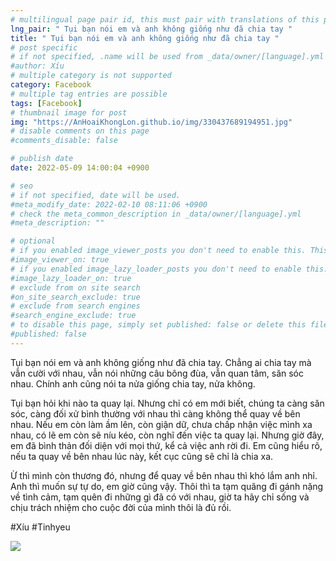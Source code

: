 ```yaml
---
# multilingual page pair id, this must pair with translations of this page. (This name must be unique)
lng_pair: " Tụi bạn nói em và anh không giống như đã chia tay "
title: " Tụi bạn nói em và anh không giống như đã chia tay "
# post specific
# if not specified, .name will be used from _data/owner/[language].yml
#author: Xíu
# multiple category is not supported
category: Facebook
# multiple tag entries are possible
tags: [Facebook]
# thumbnail image for post
img: "https://AnHoaiKhongLon.github.io/img/330437689194951.jpg"
# disable comments on this page
#comments_disable: false

# publish date
date: 2022-05-09 14:00:04 +0900

# seo
# if not specified, date will be used.
#meta_modify_date: 2022-02-10 08:11:06 +0900
# check the meta_common_description in _data/owner/[language].yml
#meta_description: ""

# optional
# if you enabled image_viewer_posts you don't need to enable this. This is only if image_viewer_posts = false
#image_viewer_on: true
# if you enabled image_lazy_loader_posts you don't need to enable this. This is only if image_lazy_loader_posts = false
#image_lazy_loader_on: true
# exclude from on site search
#on_site_search_exclude: true
# exclude from search engines
#search_engine_exclude: true
# to disable this page, simply set published: false or delete this file
#published: false
---
```


<!-- outline-start -->

Tụi bạn nói em và anh không giống như đã chia tay. Chẳng ai chia tay mà vẫn cười với nhau, vẫn nói những câu bông đùa, vẫn quan tâm, săn sóc nhau. Chính anh cũng nói ta nửa giống chia tay, nửa không.

Tụi bạn hỏi khi nào ta quay lại. Nhưng chỉ có em mới biết, chúng ta càng săn sóc, càng đối xử bình thường với nhau thì càng không thể quay về bên nhau. Nếu em còn làm ầm lên, còn giận dữ, chưa chấp nhận việc mình xa nhau, có lẽ em còn sẽ níu kéo, còn nghĩ đến việc ta quay lại. Nhưng giờ đây, em đã bình thản đối diện với mọi thứ, kể cả việc anh rời đi. Em cũng hiểu rõ, nếu ta quay về bên nhau lúc này, kết cục cũng sẽ chỉ là chia xa.

Ừ thì mình còn thương đó, nhưng để quay về bên nhau thì khó lắm anh nhỉ. Anh thì muốn sự tự do, em giờ cũng vậy. Thôi thì ta tạm quăng đi gánh nặng về tình cảm, tạm quên đi những gì đã có với nhau, giờ ta hãy chỉ sống và chịu trách nhiệm cho cuộc đời của mình thôi là đủ rồi.

#Xíu
#Tinhyeu

<!-- outline-end -->

<img src= "https://AnHoaiKhongLon.github.io/img/330437689194951.jpg">